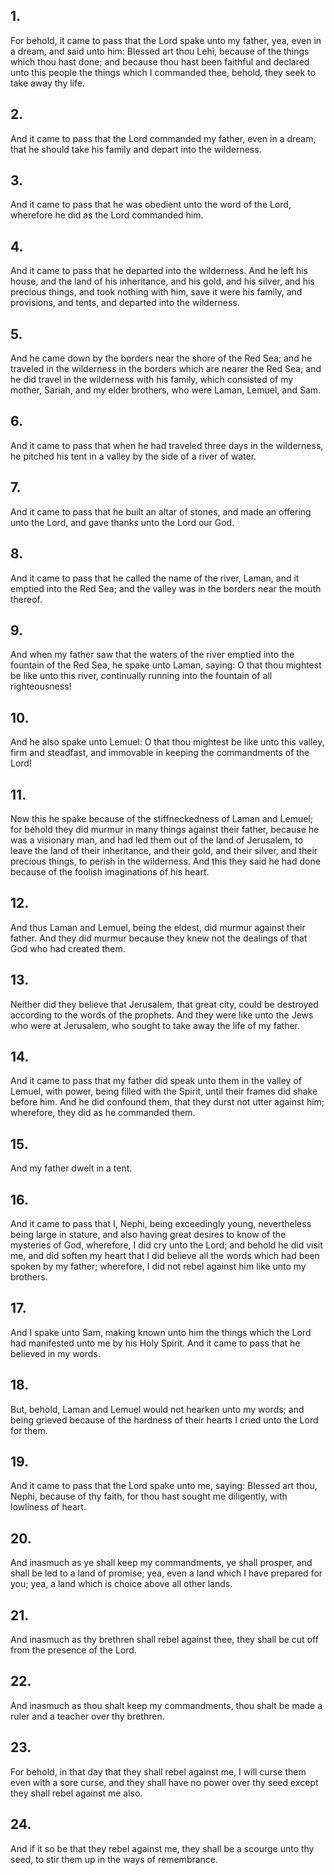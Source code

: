 ## 1.
For behold, it came to pass that the Lord spake unto my father, yea, even in a dream, and said unto him: Blessed art thou Lehi, because of the things which thou hast done; and because thou hast been faithful and declared unto this people the things which I commanded thee, behold, they seek to take away thy life.
## 2.
And it came to pass that the Lord commanded my father, even in a dream, that he should take his family and depart into the wilderness.
## 3.
And it came to pass that he was obedient unto the word of the Lord, wherefore he did as the Lord commanded him.
## 4.
And it came to pass that he departed into the wilderness. And he left his house, and the land of his inheritance, and his gold, and his silver, and his precious things, and took nothing with him, save it were his family, and provisions, and tents, and departed into the wilderness.
## 5.
And he came down by the borders near the shore of the Red Sea; and he traveled in the wilderness in the borders which are nearer the Red Sea; and he did travel in the wilderness with his family, which consisted of my mother, Sariah, and my elder brothers, who were Laman, Lemuel, and Sam.
## 6.
And it came to pass that when he had traveled three days in the wilderness, he pitched his tent in a valley by the side of a river of water.
## 7.
And it came to pass that he built an altar of stones, and made an offering unto the Lord, and gave thanks unto the Lord our God.
## 8.
And it came to pass that he called the name of the river, Laman, and it emptied into the Red Sea; and the valley was in the borders near the mouth thereof.
## 9.
And when my father saw that the waters of the river emptied into the fountain of the Red Sea, he spake unto Laman, saying: O that thou mightest be like unto this river, continually running into the fountain of all righteousness!
## 10.
And he also spake unto Lemuel: O that thou mightest be like unto this valley, firm and steadfast, and immovable in keeping the commandments of the Lord!
## 11.
Now this he spake because of the stiffneckedness of Laman and Lemuel; for behold they did murmur in many things against their father, because he was a visionary man, and had led them out of the land of Jerusalem, to leave the land of their inheritance, and their gold, and their silver, and their precious things, to perish in the wilderness. And this they said he had done because of the foolish imaginations of his heart.
## 12.
And thus Laman and Lemuel, being the eldest, did murmur against their father. And they did murmur because they knew not the dealings of that God who had created them.
## 13.
Neither did they believe that Jerusalem, that great city, could be destroyed according to the words of the prophets. And they were like unto the Jews who were at Jerusalem, who sought to take away the life of my father.
## 14.
And it came to pass that my father did speak unto them in the valley of Lemuel, with power, being filled with the Spirit, until their frames did shake before him. And he did confound them, that they durst not utter against him; wherefore, they did as he commanded them.
## 15.
And my father dwelt in a tent.
## 16.
And it came to pass that I, Nephi, being exceedingly young, nevertheless being large in stature, and also having great desires to know of the mysteries of God, wherefore, I did cry unto the Lord; and behold he did visit me, and did soften my heart that I did believe all the words which had been spoken by my father; wherefore, I did not rebel against him like unto my brothers.
## 17.
And I spake unto Sam, making known unto him the things which the Lord had manifested unto me by his Holy Spirit. And it came to pass that he believed in my words.
## 18.
But, behold, Laman and Lemuel would not hearken unto my words; and being grieved because of the hardness of their hearts I cried unto the Lord for them.
## 19.
And it came to pass that the Lord spake unto me, saying: Blessed art thou, Nephi, because of thy faith, for thou hast sought me diligently, with lowliness of heart.
## 20.
And inasmuch as ye shall keep my commandments, ye shall prosper, and shall be led to a land of promise; yea, even a land which I have prepared for you; yea, a land which is choice above all other lands.
## 21.
And inasmuch as thy brethren shall rebel against thee, they shall be cut off from the presence of the Lord.
## 22.
And inasmuch as thou shalt keep my commandments, thou shalt be made a ruler and a teacher over thy brethren.
## 23.
For behold, in that day that they shall rebel against me, I will curse them even with a sore curse, and they shall have no power over thy seed except they shall rebel against me also.
## 24.
And if it so be that they rebel against me, they shall be a scourge unto thy seed, to stir them up in the ways of remembrance.
